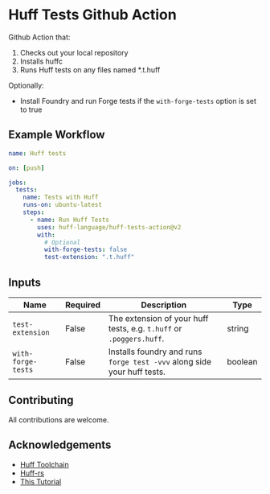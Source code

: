# Huff Tests Github Action

Github Action that:

1. Checks out your local repository
2. Installs huffc
3. Runs Huff tests on any files named \*.t.huff

Optionally:

- Install Foundry and run Forge tests if the `with-forge-tests` option is set to true

## Example Workflow

```yaml
name: Huff tests

on: [push]

jobs:
  tests:
    name: Tests with Huff
    runs-on: ubuntu-latest
    steps:
      - name: Run Huff Tests
        uses: huff-language/huff-tests-action@v2
        with:
          # Optional
          with-forge-tests: false
          test-extension: ".t.huff"
```

## Inputs

| **Name**           | **Required** | **Description**                                                         | **Type** |
| ------------------ | ------------ | ----------------------------------------------------------------------- | -------- |
| `test-extension`   | False        | The extension of your huff tests, e.g. `t.huff` or `.poggers.huff`.     | string   |
| `with-forge-tests` | False        | Installs foundry and runs `forge test -vvv` along side your huff tests. | boolean  |

## Contributing

All contributions are welcome.

## Acknowledgements

- [Huff Toolchain](https://github.com/huff-language/huff-toolchain)
- [Huff-rs](https://github.com/huff-language/huff-rs)
- [This Tutorial](https://docs.github.com/en/actions/creating-actions/creating-a-composite-action)
